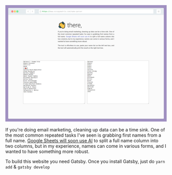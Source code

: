 [![name-parser](/screenshot.png)](https://www.occupymatrix.com/name-parser)

If you're doing email marketing, cleaning up data can be a time sink. One of the most common repeated tasks I've seen is grabbing first names from a full name. [Google Sheets will soon use AI](https://9to5google.com/2020/06/30/google-sheets-smart-fill/) to split a full name column into two columns, but in my experience, names can come in various forms, and I wanted to have something more robust.

To build this website you need Gatsby. Once you install Gatsby, just do `yarn add` & `gatsby develop`